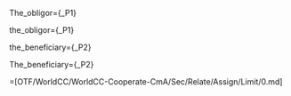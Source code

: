 The_obligor={_P1}

the_obligor={_P1}

the_beneficiary={_P2}

The_beneficiary={_P2}

=[OTF/WorldCC/WorldCC-Cooperate-CmA/Sec/Relate/Assign/Limit/0.md]
